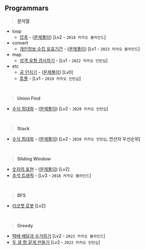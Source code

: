 ## Programmars

> **문자열**
- loop
    - [압축](https://school.programmers.co.kr/learn/courses/30/lessons/17684) - ([문제풀이](https://github.com/yejiin/Java-Study/blob/master/algorithm/src/solution/programmars/Lv2/Solution_Lv2_압축.java)) [Lv2 - `2018 카카오 블라인드`]
- convert
    - [개인정보 수집 유효기간](https://school.programmers.co.kr/learn/courses/30/lessons/150370) - ([문제풀이](https://github.com/yejiin/Java-Study/blob/master/algorithm/src/solution/programmars/Lv1/Solution_Lv1_개인정보수집유효기간.java)) [Lv1 - `2023 카카오 블라인드`]
- map
    - [성격 유형 검사하기](https://school.programmers.co.kr/learn/courses/30/lessons/118666) - [Lv1 - `2022 카카오 인턴십`]
- etc
    - [공 던지기](https://school.programmers.co.kr/learn/courses/30/lessons/120843) - ([문제풀이](https://github.com/yejiin/Java-Study/blob/master/algorithm/src/solution/programmars/Lv0/Solution_Lv0_공던지기.java)) [Lv0]
    - [튜플](https://school.programmers.co.kr/learn/courses/30/lessons/64065) - [Lv1 - `2019 카카오 인턴십`]
  
<br>

> **Union Find**
- [수식 최대화](https://school.programmers.co.kr/learn/courses/30/lessons/67257) - ([문제풀이](https://github.com/yejiin/Java-Study/blob/master/algorithm/src/solution/programmars/Lv2/Solution_Lv2_수식최대화.java)) [Lv2 - `2020 카카오 인턴십`]
 
<br>

> **Stack**
- [수식 최대화](https://school.programmers.co.kr/learn/courses/30/lessons/67257) - ([문제풀이](https://github.com/yejiin/Java-Study/blob/master/algorithm/src/solution/programmars/Lv2/Solution_Lv2_%EC%88%98%EC%8B%9D%EC%B5%9C%EB%8C%80%ED%99%94_stack.java)) [Lv2 - `2020 카카오 인턴십`, 연산자 우선순위]

<br>

> **Sliding Window**
- [숫자의 표현](https://school.programmers.co.kr/learn/courses/30/lessons/12924) - ([문제풀이](https://github.com/yejiin/Java-Study/blob/master/algorithm/src/solution/programmars/Lv2/Solution_Lv2_%EC%88%AB%EC%9E%90%EC%9D%98%ED%91%9C%ED%98%84_slidingwindow.java)) [Lv2]
- [추석 트래픽](https://school.programmers.co.kr/learn/courses/30/lessons/17676) - [Lv3 - `2018 카카오 블라인드`]

<br>

> **BFS**
- [리코쳇 로봇](https://school.programmers.co.kr/learn/courses/30/lessons/169199) [Lv2]

<br>

> **Greedy**
- [택배 배달과 수거하기](https://school.programmers.co.kr/learn/courses/30/lessons/150369) [Lv2 - `2023 카카오 블라인드`]
- [두 큐 합 같게 만들기](https://school.programmers.co.kr/learn/courses/30/lessons/118667) [Lv2 - `2022 카카오 인턴십`]